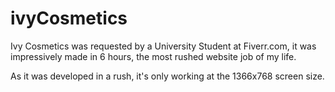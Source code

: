 # ivyCosmetics
Ivy Cosmetics was requested by a University Student at Fiverr.com, it was impressively made in 6 hours, the most rushed website job of my life.

As it was developed in a rush, it's only working at the 1366x768 screen size.

